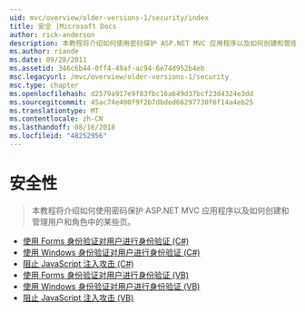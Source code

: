```yaml
---
uid: mvc/overview/older-versions-1/security/index
title: 安全 |Microsoft Docs
author: rick-anderson
description: 本教程将介绍如何使用密码保护 ASP.NET MVC 应用程序以及如何创建和管理用户和角色中的某些页。
ms.author: riande
ms.date: 09/28/2011
ms.assetid: 346c6b44-0ff4-49af-ac94-6e74d952b4eb
msc.legacyurl: /mvc/overview/older-versions-1/security
msc.type: chapter
ms.openlocfilehash: d2579a917e9f83fbc16a649d37bcf23d4324e3dd
ms.sourcegitcommit: 45ac74e400f9f2b7dbded66297730f6f14a4eb25
ms.translationtype: MT
ms.contentlocale: zh-CN
ms.lasthandoff: 08/16/2018
ms.locfileid: "48252956"
---
```

<a name="security"></a>安全性
====================
> 本教程将介绍如何使用密码保护 ASP.NET MVC 应用程序以及如何创建和管理用户和角色中的某些页。


- [使用 Forms 身份验证对用户进行身份验证 (C#)](authenticating-users-with-forms-authentication-cs.md)
- [使用 Windows 身份验证对用户进行身份验证 (C#)](authenticating-users-with-windows-authentication-cs.md)
- [阻止 JavaScript 注入攻击 (C#)](preventing-javascript-injection-attacks-cs.md)
- [使用 Forms 身份验证对用户进行身份验证 (VB)](authenticating-users-with-forms-authentication-vb.md)
- [使用 Windows 身份验证对用户进行身份验证 (VB)](authenticating-users-with-windows-authentication-vb.md)
- [阻止 JavaScript 注入攻击 (VB)](preventing-javascript-injection-attacks-vb.md)
